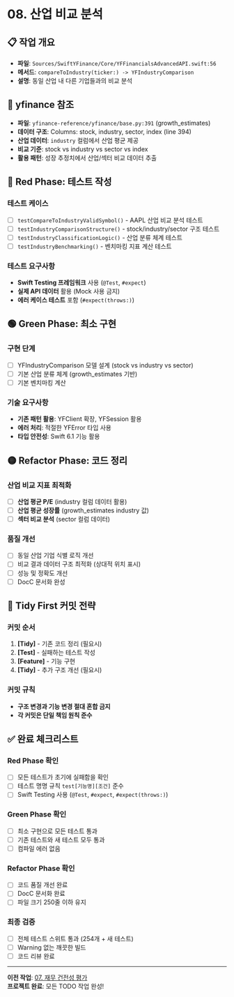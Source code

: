 # 08. 산업 비교 분석

## 📋 작업 개요

- **파일**: `Sources/SwiftYFinance/Core/YFFinancialsAdvancedAPI.swift:56`
- **메서드**: `compareToIndustry(ticker:) -> YFIndustryComparison`
- **설명**: 동일 산업 내 다른 기업들과의 비교 분석

## 🔗 yfinance 참조

- **파일**: `yfinance-reference/yfinance/base.py:391` (growth_estimates)
- **데이터 구조**: Columns: stock, industry, sector, index (line 394)
- **산업 데이터**: `industry` 컬럼에서 산업 평균 제공
- **비교 기준**: stock vs industry vs sector vs index
- **활용 패턴**: 성장 추정치에서 산업/섹터 비교 데이터 추출

## 🔴 Red Phase: 테스트 작성

### 테스트 케이스
- [ ] `testCompareToIndustryValidSymbol()` - AAPL 산업 비교 분석 테스트
- [ ] `testIndustryComparisonStructure()` - stock/industry/sector 구조 테스트
- [ ] `testIndustryClassificationLogic()` - 산업 분류 체계 테스트
- [ ] `testIndustryBenchmarking()` - 벤치마킹 지표 계산 테스트

### 테스트 요구사항
- **Swift Testing 프레임워크** 사용 (`@Test`, `#expect`)
- **실제 API 데이터** 활용 (Mock 사용 금지)
- **에러 케이스 테스트** 포함 (`#expect(throws:)`)

## 🟢 Green Phase: 최소 구현

### 구현 단계
- [ ] YFIndustryComparison 모델 설계 (stock vs industry vs sector)
- [ ] 기본 산업 분류 체계 (growth_estimates 기반)
- [ ] 기본 벤치마킹 계산

### 기술 요구사항
- **기존 패턴 활용**: YFClient 확장, YFSession 활용
- **에러 처리**: 적절한 YFError 타입 사용
- **타입 안전성**: Swift 6.1 기능 활용

## 🟡 Refactor Phase: 코드 정리

### 산업 비교 지표 최적화
- [ ] **산업 평균 P/E** (industry 컬럼 데이터 활용)
- [ ] **산업 평균 성장률** (growth_estimates industry 값)
- [ ] **섹터 비교 분석** (sector 컬럼 데이터)

### 품질 개선
- [ ] 동일 산업 기업 식별 로직 개선
- [ ] 비교 결과 데이터 구조 최적화 (상대적 위치 표시)
- [ ] 성능 및 정확도 개선
- [ ] DocC 문서화 완성

## 🔄 Tidy First 커밋 전략

### 커밋 순서
1. **[Tidy]** - 기존 코드 정리 (필요시)
2. **[Test]** - 실패하는 테스트 작성
3. **[Feature]** - 기능 구현
4. **[Tidy]** - 추가 구조 개선 (필요시)

### 커밋 규칙
- **구조 변경과 기능 변경 절대 혼합 금지**
- **각 커밋은 단일 책임 원칙 준수**

## ✅ 완료 체크리스트

### Red Phase 확인
- [ ] 모든 테스트가 초기에 실패함을 확인
- [ ] 테스트 명명 규칙 `test[기능명][조건]` 준수
- [ ] Swift Testing 사용 (`@Test`, `#expect`, `#expect(throws:)`)

### Green Phase 확인
- [ ] 최소 구현으로 모든 테스트 통과
- [ ] 기존 테스트와 새 테스트 모두 통과
- [ ] 컴파일 에러 없음

### Refactor Phase 확인
- [ ] 코드 품질 개선 완료
- [ ] DocC 문서화 완료
- [ ] 파일 크기 250줄 이하 유지

### 최종 검증
- [ ] 전체 테스트 스위트 통과 (254개 + 새 테스트)
- [ ] Warning 없는 깨끗한 빌드
- [ ] 코드 리뷰 완료

---

**이전 작업**: [07. 재무 건전성 평가](07-financial-health.md)  
**프로젝트 완료**: 모든 TODO 작업 완성!
